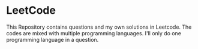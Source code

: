 # LeetCode
This Repository contains questions and my own solutions in Leetcode.
The codes are mixed with multiple programming languages. 
I'll only do one programming language in a question.
